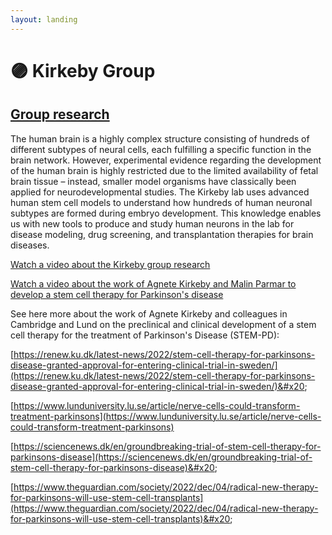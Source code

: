 ```yaml
---
layout: landing
---
```


# 🟣 Kirkeby Group

## [Group research](https://renew.ku.dk/research/reseach-groups/kirkeby-group/#collapse-1582021919959)

The human brain is a highly complex structure consisting of hundreds of different subtypes of neural cells, each fulfilling a specific function in the brain network. However, experimental evidence regarding the development of the human brain is highly restricted due to the limited availability of fetal brain tissue – instead, smaller model organisms have classically been applied for neurodevelopmental studies. The Kirkeby lab uses advanced human stem cell models to understand how hundreds of human neuronal subtypes are formed during embryo development. This knowledge enables us with new tools to produce and study human neurons in the lab for disease modeling, drug screening, and transplantation therapies for brain diseases.

[Watch a video about the Kirkeby group research](https://www.youtube.com/watch?v=CRBQQDv1kYw)

[Watch a video about the work of Agnete Kirkeby and Malin Parmar to develop a stem cell therapy for Parkinson's disease](https://www.youtube.com/watch?v=as1XnGmepyY)&#x20;

See here more about the work of Agnete Kirkeby and colleagues in Cambridge and Lund on the preclinical and clinical development of a stem cell therapy for the treatment of Parkinson's Disease (STEM-PD):&#x20;

[https://renew.ku.dk/latest-news/2022/stem-cell-therapy-for-parkinsons-disease-granted-approval-for-entering-clinical-trial-in-sweden/](https://renew.ku.dk/latest-news/2022/stem-cell-therapy-for-parkinsons-disease-granted-approval-for-entering-clinical-trial-in-sweden/)&#x20;

[https://www.lunduniversity.lu.se/article/nerve-cells-could-transform-treatment-parkinsons](https://www.lunduniversity.lu.se/article/nerve-cells-could-transform-treatment-parkinsons)

[https://sciencenews.dk/en/groundbreaking-trial-of-stem-cell-therapy-for-parkinsons-disease](https://sciencenews.dk/en/groundbreaking-trial-of-stem-cell-therapy-for-parkinsons-disease)&#x20;

[https://www.theguardian.com/society/2022/dec/04/radical-new-therapy-for-parkinsons-will-use-stem-cell-transplants](https://www.theguardian.com/society/2022/dec/04/radical-new-therapy-for-parkinsons-will-use-stem-cell-transplants)&#x20;
